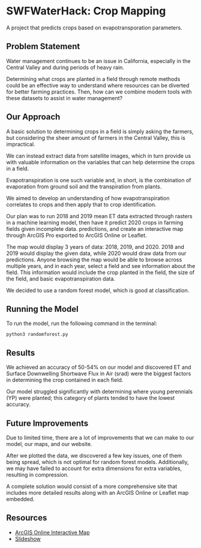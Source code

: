 # SWFWaterHack: Crop Mapping

A project that predicts crops based on evapotransporation parameters.

## Problem Statement

Water management continues to be an issue in California, especially in the Central Valley and during periods of heavy rain.

Determining what crops are planted in a field through remote methods could be an effective way to understand where resources can be diverted for better farming practices. Then, how can we combine modern tools with these datasets to assist in water management?

## Our Approach

A basic solution to determining crops in a field is simply asking the farmers, but considering the sheer amount of farmers in the Central Valley, this is impractical.

We can instead extract data from satellite images, which in turn provide us with valuable information on the variables that can help determine the crops in a field.

Evapotranspiration is one such variable and, in short, is the combination of evaporation from ground soil and the transpiration from plants.

We aimed to develop an understanding of how evapotranspiration correlates to crops and then apply that to crop identification.

Our plan was to run 2018 and 2019 mean ET data extracted through rasters in a machine learning model, then have it predict 2020 crops in farming fields given incomplete data. predictions, and create an interactive map through ArcGIS Pro exported to ArcGIS Online or Leaflet.

The map would display 3 years of data: 2018, 2019, and 2020. 2018 and 2019 would display the given data, while 2020 would draw data from our predictions. Anyone browsing the map would be able to browse across multiple years, and in each year, select a field and see information about the field. This information would include the crop planted in the field, the size of the field, and basic evapotranspiration data.

We decided to use a random forest model, which is good at classification.

## Running the Model

To run the model, run the following command in the terminal:

`python3 randomforest.py`

## Results

We achieved an accuracy of 50-54% on our model and discovered ET and Surface Downwelling Shortwave Flux in Air (srad) were the biggest factors in determining the crop contained in each field.

Our model struggled significantly with determining where young perennials (YP) were planted; this category of plants tended to have the lowest accuracy.

## Future Improvements

Due to limited time, there are a lot of improvements that we can make to our model, our maps, and our website.

After we plotted the data, we discovered a few key issues, one of them being spread, which is not optimal for random forest models. Additionally, we may have failed to account for extra dimensions for extra variables, resulting in compression.

A complete solution would consist of a more comprehensive site that includes more detailed results along with an ArcGIS Online or Leaflet map embedded.

## Resources

* [ArcGIS Online Interactive Map](https://ucmerced.maps.arcgis.com/home/item.html?id=7f080f2e49614cc2a276b61357635233)
* [Slideshow](https://docs.google.com/presentation/d/1qvFzjBrlVxAdcrutZ4Sz9cOp1wOMiHDqi7clqqaK5u8/edit?usp=sharing)
